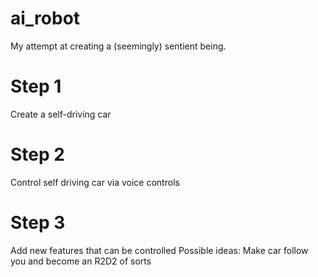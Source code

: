 # ai_robot
My attempt at creating a (seemingly) sentient being. 

# Step 1
Create a self-driving car

# Step 2
Control self driving car via voice controls

# Step 3
Add new features that can be controlled
Possible ideas:
  Make car follow you and become an R2D2 of sorts
  
